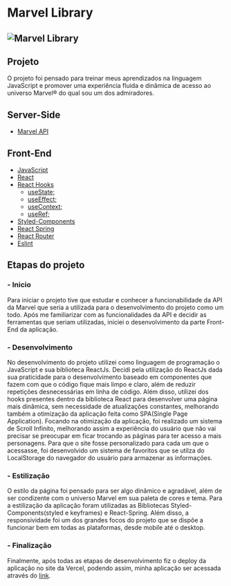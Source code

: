 # Marvel Library

![Marvel Library](public/images/InstantGif_2021.08.02-22.15.gif)
------------
## Projeto
O projeto foi pensado para treinar meus aprendizados na linguagem JavaScript e promover uma experiência fluida e dinâmica de acesso ao universo Marvel&reg; do qual sou um dos admiradores.

## Server-Side
- [Marvel API](developer.marvel.com/docs)

## Front-End
- [JavaScript](https://www.javascript.com)
- [React](https://pt-br.reactjs.org)
- [React Hooks](https://pt-br.reactjs.org/docs/hooks-reference.html)
  - [useState;](https://pt-br.reactjs.org/docs/hooks-reference.html#usestate)
  - [useEffect;](https://pt-br.reactjs.org/docs/hooks-reference.html#useeffect)
  - [useContext;](https://pt-br.reactjs.org/docs/hooks-reference.html#usecontext)
  - [useRef;](https://pt-br.reactjs.org/docs/hooks-reference.html#useref)
- [Styled-Components](https://styled-components.com)
- [React Spring](https://react-spring.io)
- [React Router](https://reactrouter.com)
- [Eslint](https://eslint.org)

## Etapas do projeto
### - Inicio
Para iniciar o projeto tive que estudar e conhecer a funcionabilidade da API da Marvel que seria a utilizada para o desenvolvimento do projeto como um todo. Após me familiarizar com as funcionalidades da API e decidir as ferramentas que seriam utilizadas, iniciei o desenvolvimento da parte Front-End da aplicação.
### - Desenvolvimento
No desenvolvimento do projeto utilizei como linguagem de programação o JavaScript e sua biblioteca ReactJs. Decidi pela utilização do ReactJs dada sua praticidade para o desenvolvimento baseado em componentes que fazem com que o código fique mais limpo e claro, além de reduzir repetições desnecessárias em linha de código. Além disso, utilizei dos hooks presentes dentro da biblioteca React para desenvolver uma página mais dinâmica, sem necessidade de atualizações constantes, melhorando também a otimização da aplicação feita como SPA(Single Page Application).
Focando na otimização da aplicação, foi realizado um sistema de Scroll Infinito, melhorando assim a experiência do usuário que não vai precisar se preocupar em ficar trocando as páginas para ter acesso a mais personagens.
Para que o site fosse personalizado para cada um que o acessasse, foi desenvolvido um sistema de favoritos que se utilza do LocalStorage do navegador do usuário para armazenar as informações.
### - Estilização
O estilo da página foi pensado para ser algo dinâmico e agradável, além de ser condizente com o universo Marvel em sua paleta de cores e tema. Para a estilização da aplicação foram utilizadas as Bibliotecas Styled-Components(styled e keyframes) e React-Spring. Além disso, a responsividade foi um dos grandes focos do projeto que se dispõe a funcionar bem em todas as plataformas, desde mobile até o desktop.
### - Finalização
Finalmente, após todas as etapas de desenvolvimento fiz o deploy da aplicação no site da Vercel, podendo assim, minha aplicação ser acessada através do [link](https://marvel-api-97fpw9bl7-asocezar.vercel.app).
